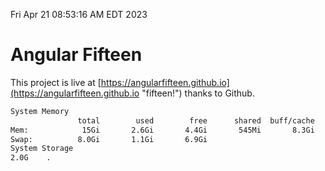 Fri Apr 21 08:53:16 AM EDT 2023

# Angular Fifteen


This project is live at [https://angularfifteen.github.io](https://angularfifteen.github.io "fifteen!") thanks to Github.

```bash
System Memory
               total        used        free      shared  buff/cache   available
Mem:            15Gi       2.6Gi       4.4Gi       545Mi       8.3Gi        11Gi
Swap:          8.0Gi       1.1Gi       6.9Gi
System Storage
2.0G	.
